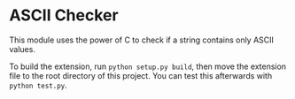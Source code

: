 # ASCII Checker
This module uses the power of C to check if a string contains only ASCII values.

To build the extension, run `python setup.py build`, then move the extension file to
the root directory of this project. You can test this afterwards with `python test.py`.
